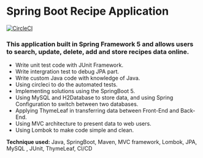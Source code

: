 # Spring Boot Recipe Application

[![CircleCI](https://circleci.com/gh/springframeworkguru/spring5-recipe-app.svg?style=svg)](https://circleci.com/gh/springframeworkguru/spring5-recipe-app)

### This application built in Spring Framework 5 and allows users to search, update, delete, add and store recipes data online.

* Write unit test code with JUnit Framework.
* Write intergration test to debug JPA part.
* Write custom Java code with knowledge of Java.
* Using circleci to do the automated tests.
* Implementing solutions using the SpringBoot 5.
* Using MySQL and H2Database to store data, and using Spring Configuration to switch between two databases.
* Applying ThymeLeaf in transferring data between Front-End and Back-End.
* Using MVC architecture to present data to web users.
* Using Lombok to make code simple and clean. 
                  
**Technique used:** Java, SpringBoot, Maven, MVC framework, Lombok, JPA, MySQL , JUnit, ThymeLeaf, CI/CD

